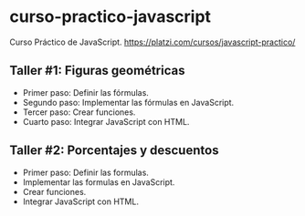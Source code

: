 # curso-practico-javascript

Curso Práctico de JavaScript. <https://platzi.com/cursos/javascript-practico/>

## Taller #1: Figuras geométricas

- Primer paso: Definir las fórmulas.
- Segundo paso: Implementar las fórmulas en JavaScript.
- Tercer paso: Crear funciones.
- Cuarto paso: Integrar JavaScript con HTML.

## Taller #2: Porcentajes y descuentos

- Primer paso: Definir las formulas.
- Implementar las formulas en JavaScript.
- Crear funciones.
- Integrar JavaScript con HTML.
